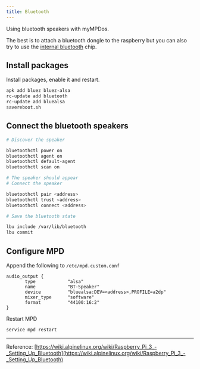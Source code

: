 ```yaml
---
title: Bluetooth
---
```


Using bluetooth speakers with myMPDos.

The best is to attach a bluetooth dongle to the raspberry but you can also try to use the [internal bluetooth](bluetooth-internal.md) chip.

## Install packages

Install packages, enable it and restart.

```sh
apk add bluez bluez-alsa
rc-update add bluetooth
rc-update add bluealsa
savereboot.sh
```

## Connect the bluetooth speakers

```sh
# Discover the speaker

bluetoothctl power on
bluetoothctl agent on
bluetoothctl default-agent
bluetoothctl scan on

# The speaker should appear
# Connect the speaker

bluetoothctl pair <address>
bluetoothctl trust <address>
bluetoothctl connect <address>

# Save the bluetooth state

lbu include /var/lib/bluetooth
lbu commit
```

## Configure MPD

Append the following to `/etc/mpd.custom.conf`

```text
audio_output {
       type            "alsa"
       name            "BT-Speaker"
       device          "bluealsa:DEV=<address>,PROFILE=a2dp"
       mixer_type      "software"
       format          "44100:16:2"
}
```

Restart MPD

```sh
service mpd restart
```

***

Reference: [https://wiki.alpinelinux.org/wiki/Raspberry_Pi_3_-_Setting_Up_Bluetooth](https://wiki.alpinelinux.org/wiki/Raspberry_Pi_3_-_Setting_Up_Bluetooth)
